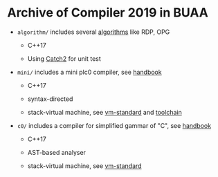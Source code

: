 # Archive of Compiler 2019 in BUAA

* `algorithm/` includes several [algorithms](algorithm/README.md) like RDP, OPG

    * C++17

    * Using [Catch2](https://github.com/catchorg/Catch2) for unit test

* `mini/` includes a mini plc0 compiler, see [handbook](https://github.com/BUAA-SE-Compiling/miniplc0-handbook/blob/master/Readme.md)

    * C++17

    * syntax-directed

    * stack-virtual machine, see [vm-standard](https://github.com/BUAA-SE-Compiling/miniplc0-vm-standards/blob/master/Readme.md) and [toolchain](https://github.com/BUAA-SE-Compiling/miniplc0-toolchain/releases)

* `c0/` includes a compiler for simplified gammar of "C", see [handbook](https://github.com/BUAA-SE-Compiling/c0-handbook)

    * C++17

    * AST-based analyser

    * stack-virtual machine, see [vm-standard](https://github.com/BUAA-SE-Compiling/c0-vm-standards)
